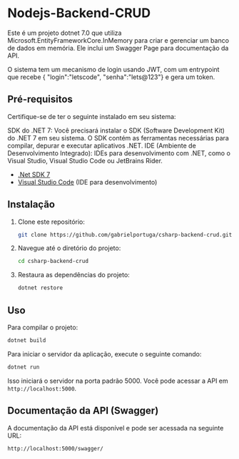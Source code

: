 # Nodejs-Backend-CRUD

Este é um projeto dotnet 7.0 que utiliza Microsoft.EntityFrameworkCore.InMemory para criar e gerenciar um banco de dados em memória. Ele inclui um Swagger Page para documentação da API.

O sistema tem um mecanismo de login usando JWT, com um entrypoint que recebe { "login":"letscode", "senha":"lets@123"} e gera um token.

## Pré-requisitos

Certifique-se de ter o seguinte instalado em seu sistema:

SDK do .NET 7:
Você precisará instalar o SDK (Software Development Kit) do .NET 7 em seu sistema. O SDK contém as ferramentas necessárias para compilar, depurar e executar aplicativos .NET.
IDE (Ambiente de Desenvolvimento Integrado):
IDEs para desenvolvimento com .NET, como o Visual Studio, Visual Studio Code ou JetBrains Rider.

-   [.Net SDK 7]([https://nodejs.org/](https://dotnet.microsoft.com/en-us/download/dotnet/7.0))
-   [Visual Studio Code]([https://www.npmjs.com/](https://code.visualstudio.com/download)) (IDE para desenvolvimento)

## Instalação

1. Clone este repositório:

    ```bash
    git clone https://github.com/gabrielportuga/csharp-backend-crud.git
    ```

2. Navegue até o diretório do projeto:

    ```bash
    cd csharp-backend-crud
    ```

3. Restaura as dependências do projeto:
    
    ```bash
    dotnet restore
    ```


## Uso

Para compilar o projeto:

```bash
dotnet build 
```

Para iniciar o servidor da aplicação, execute o seguinte comando:

```bash
dotnet run 
```

Isso iniciará o servidor na porta padrão 5000. Você pode acessar a API em `http://localhost:5000`.

## Documentação da API (Swagger)

A documentação da API está disponível e pode ser acessada na seguinte URL:

```
http://localhost:5000/swagger/
```
